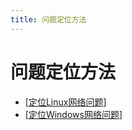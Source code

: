 ```yaml
---
title: 问题定位方法
---
```


# 问题定位方法

- [[定位Linux网络问题]]
- [[定位Windows网络问题]]



[//begin]: # "Autogenerated link references for markdown compatibility"
[定位Linux网络问题]: %E5%AE%9A%E4%BD%8DLinux%E7%BD%91%E7%BB%9C%E9%97%AE%E9%A2%98 "定位Linux网络问题"
[定位Windows网络问题]: %E5%AE%9A%E4%BD%8DWindows%E7%BD%91%E7%BB%9C%E9%97%AE%E9%A2%98 "定位Windows网络问题"
[//end]: # "Autogenerated link references"